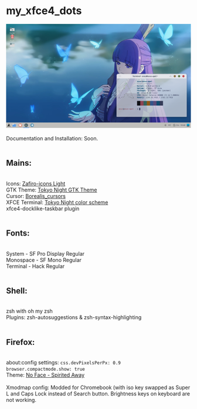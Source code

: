 # my_xfce4_dots
<img src="screenshot.png" width="550" height="" > <br> <br>
Documentation and Installation: Soon. <br> <br>
<h2>Mains:</h2> <br>
Icons: <a href="https://github.com/zayronxio/Zafiro-icons">Zafiro-icons Light</a> <br>
GTK Theme: <a href="https://github.com/Fausto-Korpsvart/Tokyo-Night-GTK-Theme">Tokyo Night GTK Theme</a>  <br> 
Cursor: <a href="https://github.com/alvatip/Borealis-cursors">Borealis_cursors</a>  <br>
XFCE Terminal: <a href="https://github.com/HexyHack/tokyo-night-xfce-terminal">Tokyo Night color scheme</a> <br>
xfce4-docklike-taskbar plugin <br> <br>
<h2>Fonts:</h2> <br>
System - SF Pro Display Regular <br>
Monospace - SF Mono Regular <br> 
Terminal - Hack Regular <br> <br>
<h2>Shell:</h2> <br>
zsh with oh my zsh<br>
Plugins: zsh-autosuggestions & zsh-syntax-highlighting 
<br> <br>
<h2>Firefox:</h2> <br>
about:config settings: <code>css.devPixelsPerPx: 0.9 
browser.compactmode.show: true</code> <br>
Theme: <a href="https://addons.mozilla.org/en-US/firefox/addon/no-face-spirited-away/">No Face - Spirited Away</a> <br> <br>
Xmodmap config: Modded for Chromebook (with iso key swapped as Super L and Caps Lock instead of Search button. Brightness keys on keyboard are not working.


